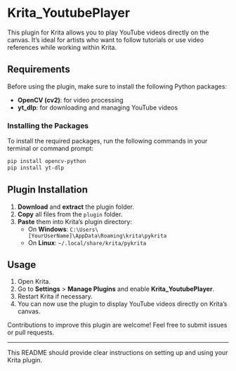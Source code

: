 
# Krita_YoutubePlayer

This plugin for Krita allows you to play YouTube videos directly on the canvas. It’s ideal for artists who want to follow tutorials or use video references while working within Krita.

## Requirements

Before using the plugin, make sure to install the following Python packages:
- **OpenCV (cv2)**: for video processing
- **yt_dlp**: for downloading and managing YouTube videos

### Installing the Packages

To install the required packages, run the following commands in your terminal or command prompt:

```bash
pip install opencv-python
pip install yt-dlp
```

## Plugin Installation

1. **Download** and **extract** the plugin folder.
2. **Copy** all files from the `plugin` folder.
3. **Paste** them into Krita’s plugin directory:
   - On **Windows**: `C:\Users\[YourUserName]\AppData\Roaming\krita\pykrita`
   - On **Linux**: `~/.local/share/krita/pykrita`

## Usage

1. Open Krita.
2. Go to **Settings** > **Manage Plugins** and enable **Krita_YoutubePlayer**.
3. Restart Krita if necessary.
4. You can now use the plugin to display YouTube videos directly on Krita’s canvas.


Contributions to improve this plugin are welcome! Feel free to submit issues or pull requests.

---

This README should provide clear instructions on setting up and using your Krita plugin.
